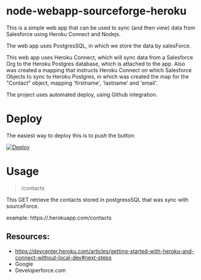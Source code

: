 # node-webapp-sourceforge-heroku
This is a simple web app that can be used to sync (and then view) data from Salesforce using Heroku Connect and Nodejs.

The web app uses PostgresSQL, in which we store the data by salesForce.

This web app uses Heroku Connect, which will sync data from a Salesforce Org to the Heroku Postgres database, which is attached to the app. Also was created a mapping that instructs Heroku Connect on which Salesforce Objects to sync to Heroku Postgres, in which was created the map for the "Contact" object, mapping 'firstname', 'lastname' and 'email'.

The project uses automated deploy, using Github integration.

# Deploy

The easiest way to deploy this is to push the button:

[![Deploy](https://www.herokucdn.com/deploy/button.png)](https://heroku.com/deploy)

# Usage
> /contacts

This GET retrieve the contacts stored in postgressSQL that was sync with sourceForce.

example:
    https://<yourHerokuApp>.herokuapp.com/contacts

    

## Resources:
 - https://devcenter.heroku.com/articles/getting-started-with-heroku-and-connect-without-local-dev#next-steps
 - Google
 - Developerforce.com

